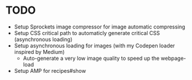 # TODO

- Setup Sprockets image compressor for image automatic compressing
- Setup CSS critical path to automaticly generate critical CSS (asynchronous loading)
- Setup asynchronous loading for images (with my Codepen loader inspired by Medium)
  - Auto-generate a very low image quality to speed up the webpage-load
- Setup AMP for recipes#show
